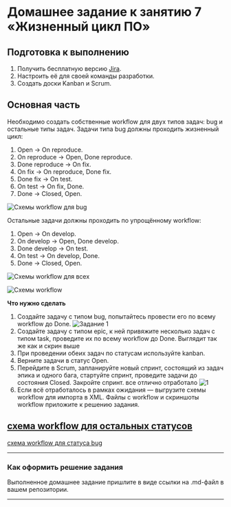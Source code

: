 # Домашнее задание к занятию 7 «Жизненный цикл ПО»

## Подготовка к выполнению

1. Получить бесплатную версию [Jira](https://www.atlassian.com/ru/software/jira/free).
2. Настроить её для своей команды разработки.
3. Создать доски Kanban и Scrum.

## Основная часть

Необходимо создать собственные workflow для двух типов задач: bug и остальные типы задач. Задачи типа bug должны проходить жизненный цикл:

1. Open -> On reproduce.
2. On reproduce -> Open, Done reproduce.
3. Done reproduce -> On fix.
4. On fix -> On reproduce, Done fix.
5. Done fix -> On test.
6. On test -> On fix, Done.
7. Done -> Closed, Open.

![Схемы  workflow для bug](https://github.com/Igor-99/devops-23/assets/29104612/e9ecce61-cf39-42f5-909a-190db37c0e70)

Остальные задачи должны проходить по упрощённому workflow:

1. Open -> On develop.
2. On develop -> Open, Done develop.
3. Done develop -> On test.
4. On test -> On develop, Done.
5. Done -> Closed, Open.

![Схемы  workflow для всех](https://github.com/Igor-99/devops-23/assets/29104612/8d12fac4-ee3d-439e-90d7-fd576b989d53)

![Схемы  workflow](https://github.com/Igor-99/devops-23/assets/29104612/0e6678fe-f965-4a4b-a862-d756348ef6e6)

**Что нужно сделать**

1. Создайте задачу с типом bug, попытайтесь провести его по всему workflow до Done. 
![Задание 1](https://github.com/Igor-99/devops-23/assets/29104612/ef77f2e6-8dd2-49d0-b82a-fe2bd548872f)
1. Создайте задачу с типом epic, к ней привяжите несколько задач с типом task, проведите их по всему workflow до Done. 
Выглядит так же как и скрин выше
1. При проведении обеих задач по статусам используйте kanban. 
1. Верните задачи в статус Open.
1. Перейдите в Scrum, запланируйте новый спринт, состоящий из задач эпика и одного бага, стартуйте спринт, проведите задачи до состояния Closed. Закройте спринт.
все отлично отработало
![1](https://github.com/Igor-99/devops-23/assets/29104612/2a1daf04-6419-4b56-acba-838b31a34a91)
2. Если всё отработалось в рамках ожидания — выгрузите схемы workflow для импорта в XML. Файлы с workflow и скриншоты workflow приложите к решению задания.

[схема workflow для остальных статусов](./lesson/images/All.xml) 
---
[схема workflow для статуса bug](./lesson/images/Bug.xml) 

---
### Как оформить решение задания

Выполненное домашнее задание пришлите в виде ссылки на .md-файл в вашем репозитории.

---
